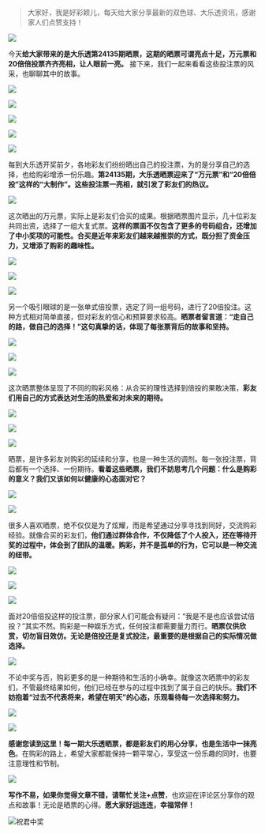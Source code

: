 > 大家好，我是好彩颖儿，每天给大家分享最新的双色球、大乐透资讯，感谢家人们点赞支持！


![](https://cdn.jsdelivr.net/gh/wangwenjie1314/PicCDN/2024-7-12/1720763627240-image.png)


今天**给大家带来的是大乐透第24135期晒票，这期的晒票可谓亮点十足，万元票和20倍倍投票齐齐亮相，让人眼前一亮。** 接下来，我们一起来看看这些投注票的风采，也聊聊其中的故事。


![](https://cdn.jsdelivr.net/gh/wangwenjie1314/PicCDN/2024-11-20/1732080952319-image.png)


![](https://cdn.jsdelivr.net/gh/wangwenjie1314/PicCDN/2024-11-20/1732080921164-image.png)

![](https://cdn.jsdelivr.net/gh/wangwenjie1314/PicCDN/2024-11-20/1732080902693-image.png)


![](https://cdn.jsdelivr.net/gh/wangwenjie1314/PicCDN/2024-11-20/1732080910158-image.png)

![](https://cdn.jsdelivr.net/gh/wangwenjie1314/PicCDN/2024-11-20/1732065443246-image.png)

每到大乐透开奖前夕，各地彩友们纷纷晒出自己的投注票，为的是分享自己的选择，也给购彩增添一份乐趣。**第24135期，大乐透晒票迎来了“万元票”和“20倍倍投”这样的“大制作”。这些投注票一亮相，就引发了彩友们的热议。**


![](https://cdn.jsdelivr.net/gh/wangwenjie1314/PicCDN/2024-11-20/1732081189488-image.png)


这次晒出的万元票，实际上是彩友们合买的成果。根据晒票图片显示，几十位彩友共同出资，选择了一组大复式票。**这样的票面不仅包含了更多的号码组合，还增加了中小奖项的可能性。合买是近年来彩友们越来越推崇的方式，既分担了资金压力，又增添了购彩的趣味性。**

![](https://cdn.jsdelivr.net/gh/wangwenjie1314/PicCDN/2024-11-20/1732081119578-image.png)


![](https://cdn.jsdelivr.net/gh/wangwenjie1314/PicCDN/2024-11-20/1732081099939-image.png)

![](https://cdn.jsdelivr.net/gh/wangwenjie1314/PicCDN/2024-11-20/1732081108522-image.png)


另一个吸引眼球的是一张单式倍投票，选定了同一组号码，进行了20倍投注。这种方式相对简单直接，但对彩友的信心和预算要求较高。**晒票者留言道：“走自己的路，做自己的选择！”这句真挚的话，体现了每张票背后的故事和坚持。**


![](https://cdn.jsdelivr.net/gh/wangwenjie1314/PicCDN/2024-11-20/1732081127334-image.png)

![](https://cdn.jsdelivr.net/gh/wangwenjie1314/PicCDN/2024-11-20/1732081276853-image.png)


![](https://cdn.jsdelivr.net/gh/wangwenjie1314/PicCDN/2024-11-20/1732081293592-image.png)

这次晒票整体呈现了不同的购彩风格：从合买的理性选择到倍投的果敢决策，**彩友们用自己的方式表达对生活的热爱和对未来的期待。**

![](https://cdn.jsdelivr.net/gh/wangwenjie1314/PicCDN/2024-11-20/1732081257456-image.png)


![](https://cdn.jsdelivr.net/gh/wangwenjie1314/PicCDN/2024-11-20/1732081240074-image.png)


![](https://cdn.jsdelivr.net/gh/wangwenjie1314/PicCDN/2024-11-20/1732081252499-image.png)

晒票，是许多彩友对购彩的延续和分享，也是一种生活的调剂。每一张投注票，背后都有一个选择、一份期待。**看着这些晒票，我们不妨思考几个问题：什么是购彩的意义？我们又该如何以健康的心态面对它？**


![](https://cdn.jsdelivr.net/gh/wangwenjie1314/PicCDN/2024-11-20/1732081222096-image.png)

![](https://cdn.jsdelivr.net/gh/wangwenjie1314/PicCDN/2024-11-20/1732081217838-image.png)

很多人喜欢晒票，绝不仅仅是为了炫耀，而是希望通过分享寻找到同好，交流购彩经验。就像合买的彩友们，**他们通过群体合作，不仅降低了个人投入，还在等待开奖的过程中，体会到了团队的温暖。购彩，并不是孤单的行为，它可以是一种交流的纽带。**


![](https://cdn.jsdelivr.net/gh/wangwenjie1314/PicCDN/2024-11-20/1732081203383-image.png)

![](https://cdn.jsdelivr.net/gh/wangwenjie1314/PicCDN/2024-11-20/1732081228079-image.png)


![](https://cdn.jsdelivr.net/gh/wangwenjie1314/PicCDN/2024-11-20/1732080891105-image.png)

面对20倍倍投这样的投注票，部分家人们可能会有疑问：“我是不是也应该尝试倍投？”其实不然。购彩是一种娱乐方式，任何投注都需要量力而行。**晒票仅供欣赏，切勿盲目效仿。无论是倍投还是复式投注，最重要的是根据自己的实际情况做选择。**


![](https://cdn.jsdelivr.net/gh/wangwenjie1314/PicCDN/2024-11-20/1732081211821-image.png)



不论中奖与否，购彩更多的是一种期待和生活的小确幸。就像这次晒票中的彩友们，不管最终结果如何，他们已经在参与的过程中找到了属于自己的快乐。**我们不妨抱着“过去不代表将来，希望在明天”的心态，乐观看待每一次选择和努力。**


![](https://cdn.jsdelivr.net/gh/wangwenjie1314/PicCDN/2024-11-20/1732081178608-image.png)

![](https://cdn.jsdelivr.net/gh/wangwenjie1314/PicCDN/2024-11-20/1732081171701-image.png)


**感谢您读到这里！每一期大乐透晒票，都是彩友们的用心分享，也是生活中一抹亮色**。在购彩的路上，希望大家都能保持一颗平常心，享受这一份乐趣的同时，也要注意理性和节制。


![](https://cdn.jsdelivr.net/gh/wangwenjie1314/PicCDN/2024-11-20/1732081152552-image.png)


**写作不易，如果你觉得文章不错，请帮忙关注+点赞**，也欢迎在评论区分享你的观点和故事！无论是晒票的心得。**愿大家好运连连，幸福常伴！**

![祝君中奖](https://cdn.jsdelivr.net/gh/wangwenjie1314/PicCDN/2024-8-7/1722993313980-image.png)






